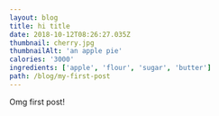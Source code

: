 ```yaml
---
layout: blog
title: hi title
date: 2018-10-12T08:26:27.035Z
thumbnail: cherry.jpg
thumbnailAlt: 'an apple pie'
calories: '3000'
ingredients: ['apple', 'flour', 'sugar', 'butter']
path: /blog/my-first-post
---
```

Omg first post!
